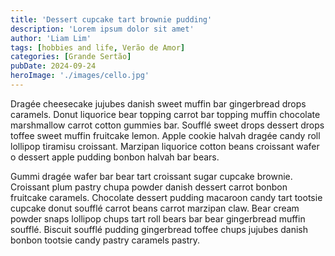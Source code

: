 ```yaml
---
title: 'Dessert cupcake tart brownie pudding'
description: 'Lorem ipsum dolor sit amet'
author: 'Liam Lim'
tags: [hobbies and life, Verão de Amor]
categories: [Grande Sertão]
pubDate: 2024-09-24
heroImage: './images/cello.jpg'
---
```


Dragée cheesecake jujubes danish sweet muffin bar gingerbread drops caramels. Donut liquorice bear topping carrot bar topping muffin chocolate marshmallow carrot cotton gummies bar. Soufflé sweet drops dessert drops toffee sweet muffin fruitcake lemon. Apple cookie halvah dragée candy roll lollipop tiramisu croissant. Marzipan liquorice cotton beans croissant wafer o dessert apple pudding bonbon halvah bar bears.

Gummi dragée wafer bar bear tart croissant sugar cupcake brownie. Croissant plum pastry chupa powder danish dessert carrot bonbon fruitcake caramels. Chocolate dessert pudding macaroon candy tart tootsie cupcake donut soufflé carrot beans carrot marzipan claw. Bear cream powder snaps lollipop chups tart roll bears bar bear gingerbread muffin soufflé. Biscuit soufflé pudding gingerbread toffee chups jujubes danish bonbon tootsie candy pastry caramels pastry.
